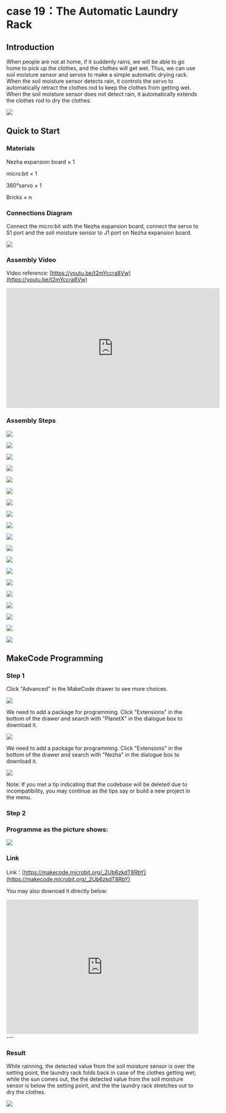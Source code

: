 # case 19：The Automatic Laundry Rack

## Introduction

When people are not at home, if it suddenly rains, we will be able to go home to pick up the clothes, and the clothes will get wet. Thus, we can use soil moisture sensor and servos to make a simple automatic drying rack. When the soil moisture sensor detects rain, it controls the servo to automatically retract the clothes rod to keep the clothes from getting wet. When the soil moisture sensor does not detect rain, it automatically extends the clothes rod to dry the clothes.

![](./images/case_19_01.png)

## Quick to Start

### Materials 

Nezha expansion board × 1

micro:bit × 1

360°servo × 1

Bricks × n



### Connections Diagram

Connect the micro:bit with the Nezha expansion board, connect the servo to S1 port and the soil moisture sensor to J1 port on Nezha expansion board.


![](./images/case_19_03.png)



### Assembly Video


Video reference: [https://youtu.be/t2mYccra8Vw](https://youtu.be/t2mYccra8Vw)

<iframe width="560" height="315" src="https://www.youtube.com/embed/t2mYccra8Vw" frameborder="0" allow="accelerometer; autoplay; clipboard-write; encrypted-media; gyroscope; picture-in-picture" allowfullscreen></iframe>

### Assembly Steps


![](./images/case_step_19_01.png)

![](./images/case_step_19_02.png)

![](./images/case_step_19_03.png)

![](./images/case_step_19_04.png)

![](./images/case_step_19_05.png)

![](./images/case_step_19_06.png)

![](./images/case_step_19_07.png)

![](./images/case_step_19_08.png)

![](./images/case_step_19_09.png)

![](./images/case_step_19_10.png)

![](./images/case_step_19_11.png)

![](./images/case_step_19_12.png)

![](./images/case_step_19_13.png)

![](./images/case_step_19_14.png)

![](./images/case_step_19_15.png)

![](./images/case_step_19_16.png)

![](./images/case_step_19_17.png)

![](./images/case_step_19_18.png)

![](./images/case_step_19_19.png)




## MakeCode Programming



### Step 1
Click "Advanced" in the MakeCode drawer to see more choices. 

![](./images/case_01_10.png)

We need to add a package for programming. Click "Extensions" in the bottom of the drawer and search with "PlanetX" in the dialogue box to download it. 

![](./images/case_01_11.png)



We need to add a package for programming. Click "Extensions" in the bottom of the drawer and search with "Nezha" in the dialogue box to download it. 

![](./images/case_03_09.png)


Note: If you met a tip indicating that the codebase will be deleted due to incompatibility, you may continue as the tips say or build a new project in the menu. 



### Step 2



### Programme as the picture shows: 


![](./images/case_19_15.png)



### Link
Link：[https://makecode.microbit.org/_2Ub6zkdT8RbY](https://makecode.microbit.org/_2Ub6zkdT8RbY)

You may also downoad it directly below: 

<div style="position:relative;height:0;padding-bottom:70%;overflow:hidden;"><iframe style="position:absolute;top:0;left:0;width:100%;height:100%;" src="https://makecode.microbit.org/#pub:_2Ub6zkdT8RbY" frameborder="0" sandbox="allow-popups allow-forms allow-scripts allow-same-origin"></iframe></div>  
---

### Result
While rainning, the detected value from the soil moisture sensor is over the setting point, the laundry rack folds back in case of the clothes getting wet; while the sun comes out, the the detected value from the soil moisture sensor is below the setting point, and the the laundry rack stretches out to dry the clothes. 

![](./images/case-gif-19.gif)
